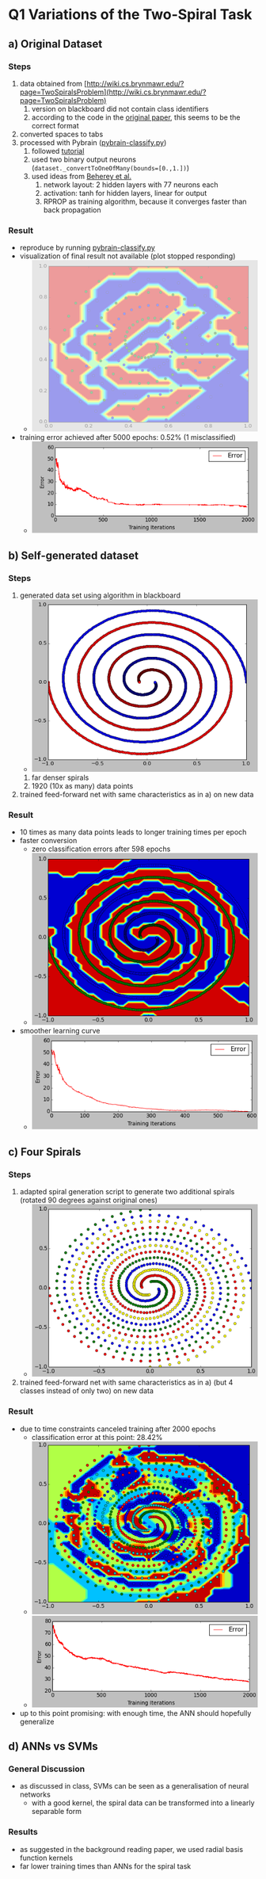 # Q1 Variations of the Two-Spiral Task

## a) Original Dataset

### Steps

1. data obtained from [http://wiki.cs.brynmawr.edu/?page=TwoSpiralsProblem](http://wiki.cs.brynmawr.edu/?page=TwoSpiralsProblem)
    1. version on blackboard did not contain class identifiers
    2. according to the code in the [original paper](http://www.researchgate.net/publication/269337640_Learning_to_Tell_Two_Spirals_Apart), this seems to be the correct format
2. converted spaces to tabs
3. processed with Pybrain ([pybrain-classify.py](pybrain-classify.py))
    1. followed [tutorial](http://pybrain.org/docs/tutorial/fnn.html)
    2. used two binary output neurons (``dataset._convertToOneOfMany(bounds=[0.,1.])``)
    3. used ideas from [Beherey et al.](http://www.hindawi.com/journals/acisc/2009/721370/)
        1. network layout: 2 hidden layers with 77 neurons each
        2. activation: tanh for hidden layers, linear for output
        3. RPROP as training algorithm, because it converges faster than back propagation
 
### Result

- reproduce by running [pybrain-classify.py](pybrain-classify.py)
- visualization of final result not available (plot stopped responding)
    - ![intermediate output](original-dataset-intermediate-output.png)
- training error achieved after 5000 epochs: 0.52% (1 misclassified)
    - ![error curve](data-error.png)


## b) Self-generated dataset

### Steps

1. generated data set using algorithm in blackboard 
    - ![denser-dataset.png](denser-dataset.png)
    1. far denser spirals
    2. 1920 (10x as many) data points
2. trained feed-forward net with same characteristics as in a) on new data

### Result

- 10 times as many data points leads to longer training times per epoch
- faster conversion
    - zero classification errors after 598 epochs
    - ![denser output](dense-data-output.png)
- smoother learning curve
    - ![denser error](denser-data-error.png)


## c) Four Spirals

### Steps

1. adapted spiral generation script to generate two additional spirals (rotated 90 degrees against original ones)
    - ![four spirals](four-spirals.png)
2. trained feed-forward net with same characteristics as in a) (but 4 classes instead of only two) on new data

### Result

- due to time constraints canceled training after 2000 epochs
    - classification error at this point: 28.42%
    - ![four spiral output](four-output.png)
    - ![four spiral error](four-error.png)
- up to this point promising: with enough time, the ANN should hopefully generalize


## d) ANNs vs SVMs


### General Discussion

- as discussed in class, SVMs can be seen as a generalisation of neural networks
    - with a good kernel, the spiral data can be transformed into a linearly separable form
    
### Results

- as suggested in the background reading paper, we used radial basis function kernels
- far lower training times than ANNs for the spiral task